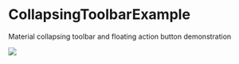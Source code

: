 # CollapsingToolbarExample
Material collapsing toolbar and floating action button demonstration

![](https://raw.githubusercontent.com/iammert/CollapsingToolbarExample/master/art/cover.png "")
